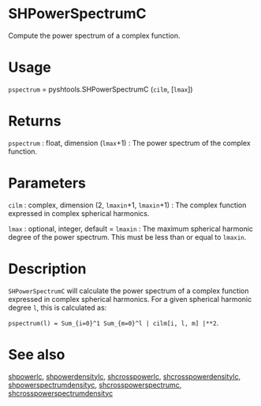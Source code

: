 # SHPowerSpectrumC

Compute the power spectrum of a complex function.

# Usage

`pspectrum` = pyshtools.SHPowerSpectrumC (`cilm`, [`lmax`])

# Returns

`pspectrum` : float, dimension (`lmax`+1)
:   The power spectrum of the complex function.

# Parameters

`cilm` : complex, dimension (2, `lmaxin`+1, `lmaxin`+1)
:   The complex function expressed in complex spherical harmonics.
	
`lmax` : optional, integer, default = `lmaxin`
:   The maximum spherical harmonic degree of the power spectrum. This must be less than or equal to `lmaxin`.

# Description

`SHPowerSpectrumC` will calculate the power spectrum of a complex function expressed in complex spherical harmonics. For a given spherical harmonic degree `l`, this is  calculated as:

`pspectrum(l) = Sum_{i=0}^1 Sum_{m=0}^l | cilm[i, l, m] |**2`.

# See also

[shpowerlc](pyshpowerlc.html), [shpowerdensitylc](pyshpowerdensitylc.html), [shcrosspowerlc](pyshcrosspowerlc.html), [shcrosspowerdensitylc](pyshcrosspowerdensitylc.html), [shpowerspectrumdensityc](pyshpowerspectrumdensityc.html), [shcrosspowerspectrumc](pyshcrosspowerspectrumc.html), [shcrosspowerspectrumdensityc](pyshcrosspowerspectrumdensityc.html)
